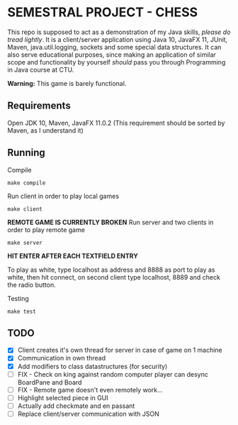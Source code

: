 # SEMESTRAL PROJECT - CHESS

This repo is supposed to act as a demonstration of my Java skills, *please do tread lightly*. It is a client/server application using Java 10, JavaFX 11, JUnit, Maven, java.util.logging, sockets and some special data structures. It can also serve educational purposes, since making an application of similar scope and functionality by yourself *should* pass you through Programming in Java course at CTU.

**Warning:** This game is barely functional.

## Requirements

Open JDK 10, Maven, JavaFX 11.0.2 (This requirement should be sorted by Maven, as I understand it)

## Running

Compile

`
	make compile
`

Run client in order to play local games

`
	make client
`

**REMOTE GAME IS CURRENTLY BROKEN**
Run server and two clients in order to play remote game

`
	make server
`

**HIT ENTER AFTER EACH TEXTFIELD ENTRY**

To play as white, type localhost as address and 8888 as port to play as white, 
then hit connect, on second client type localhost, 8889 and check
the radio button.

Testing

`
	make test
`

## TODO
* [x] Client creates it's own thread for server in case of game on 1 machine
* [x] Communication in own thread
* [x] Add modifiers to class datastructures (for security)
* [ ] FIX - Check on king against random computer player can desync BoardPane and Board
* [ ] FIX - Remote game doesn't even remotely work...
* [ ] Highlight selected piece in GUI
* [ ] Actually add checkmate and en passant
* [ ] Replace client/server communication with JSON
